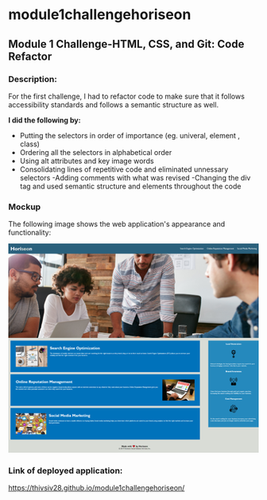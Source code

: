 # module1challengehoriseon
## **Module 1 Challenge-HTML, CSS, and Git: Code Refactor**

### **Description:**


For the first challenge, I had to refactor code to make sure that it follows accessibility standards and follows a semantic structure as well.


**I did the following by:**
- Putting the selectors in order of importance (eg. univeral, element , class)
- Ordering all the selectors in alphabetical order
- Using alt attributes and key image words
- Consolidating lines of repetitive code and eliminated unnessary selectors
-Adding comments with what was revised
-Changing the div tag and used semantic structure and elements throughout the code

### **Mockup**

The following image shows the web application's appearance and functionality:

![ The mockup of the horiseon webpage](./assets/images/finalmockupimage.png)

### **Link of deployed application:**

https://thivsiv28.github.io/module1challengehoriseon/

